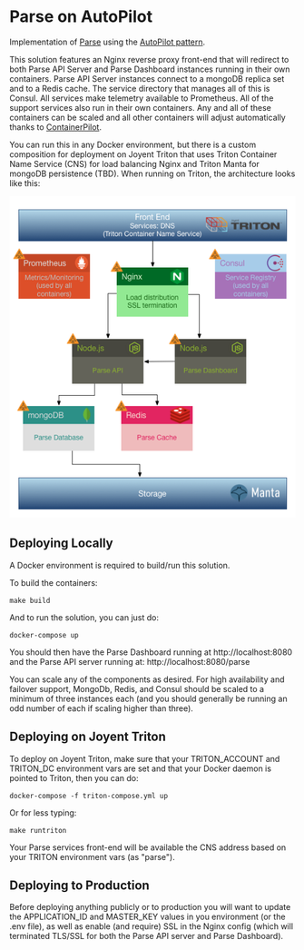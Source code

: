 # Parse on AutoPilot

Implementation of [Parse](http://parse.com/) using the [AutoPilot pattern](https://www.joyent.com/blog/app-centric-micro-orchestration).

This solution features an Nginx reverse proxy front-end that will redirect to both Parse API Server and Parse Dashboard instances running in their own containers.  Parse API Server instances connect to a mongoDB replica set and to a Redis cache.  The service directory that manages all of this is Consul.  All services make telemetry available to Prometheus.  All of the support services also run in their own containers.  Any and all of these containers can be scaled and all other containers will adjust automatically thanks to [ContainerPilot](https://www.joyent.com/containerpilot).

You can run this in any Docker environment, but there is a custom composition for deployment on Joyent Triton that uses Triton Container Name Service (CNS) for load balancing Nginx and Triton Manta for mongoDB persistence (TBD).  When running on Triton, the architecture looks like this:

![ParseOnTriton](docs/ParseJoyent.png)

## Deploying Locally

A Docker environment is required to build/run this solution.

To build the containers:

    make build

And to run the solution, you can just do:

    docker-compose up

You should then have the Parse Dashboard running at http://localhost:8080 and the Parse API server running at: http://localhost:8080/parse

You can scale any of the components as desired.  For high availability and failover support, MongoDb, Redis, and Consul should be scaled to a minimum of three instances each (and you should generally be running an odd number of each if scaling higher than three).

## Deploying on Joyent Triton

To deploy on Joyent Triton, make sure that your TRITON_ACCOUNT and TRITON_DC environment vars are set and that your Docker daemon is pointed to Triton, then you can do:

    docker-compose -f triton-compose.yml up

Or for less typing:

    make runtriton

Your Parse services front-end will be available the CNS address based on your TRITON environment vars (as "parse").

## Deploying to Production

Before deploying anything publicly or to production you will want to update the APPLICATION_ID and MASTER_KEY values in you environment (or the .env file), as well as enable (and require) SSL in the Nginx config (which will terminated TLS/SSL for both the Parse API server and Parse Dashboard).
